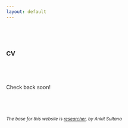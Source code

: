 ```yaml
---
layout: default
---
```


<br style="line-height:3">

<h3>
CV
</h3>

<br style="line-height:3">

Check back soon!

<br style="line-height:3">

<small><i>The base for this website is [researcher](https://github.com/ankitsultana/researcher), by Ankit Sultana</i>

<br style="line-height:3">
